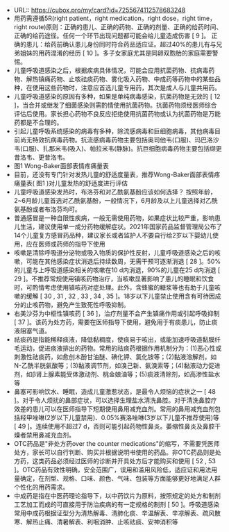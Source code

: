 - URL:: https://cubox.pro/my/card?id=7255674112578683248
- 用药需遵循5R(right patient，right medication，right dose，right time，right route)原则：正确的患儿、正确的药物、正确的剂量、正确的给药时间、正确的给药途径。任何一个环节出现问题都可能会给儿童造成伤害 [ 9 ]。
  正确的患儿：给药前确认患儿身份同时符合药品适应证。超过40%的患儿有与兄弟姐妹的用药混淆的经历 [ 10 ]。多子女家庭尤其是同卵双胞胎的家庭需要警惕。
- 儿童呼吸道感染之后，根据疾病具体情况，可能会应用抗菌药物、抗病毒药物、解热镇痛药物、止咳祛痰药物、雾化吸入药物、中成药等药物中的某些品种，在使用这些药物时，注意应首选儿童专用药，其次是成人与儿童共用药。
- 儿童呼吸道感染的原因有多种，如果是单纯病毒感染，抗菌药物是无效的 [ 12 ]，当合并或继发了细菌感染则需酌情使用抗菌药物。抗菌药物须经医师综合评估后使用。家长担心药物不良反应拒绝使用抗菌药物或认为抗菌药物是万能药都是不合理的。
- 引起儿童呼吸系统感染的病毒有多种，除流感病毒和巨细胞病毒，其他病毒目前尚无特效抗病毒药物。抗流感病毒药物主要包括奥司他韦(口服)、玛巴洛沙韦(口服)、扎那米韦(吸入)、帕拉米韦(静脉)。抗巨细胞病毒药物主要包括缬更昔洛韦、更昔洛韦。
- 图1
  Wong-Baker面部表情疼痛量表
- 目前，还没有专门针对发热儿童的舒适度量表，推荐Wong-Baker面部表情疼痛量表( 图1 )对儿童发热的舒适度进行评估
- 儿童呼吸道感染发热时，布洛芬和对乙酰氨基酚应该如何选择？
  按照年龄，2~6月龄儿童首选对乙酰氨基酚，一般情况下，6月龄及以上儿童选择对乙酰氨基酚或者布洛芬均可。
- 普通感冒是一种自限性疾病，一般无需使用药物，如果症状比较严重，影响患儿生活，建议使用单一成分药物缓解症状。2021年国家药品监督管理局公布了14个儿童复方感冒药品种，建议家长或者监护人不要自行给2岁以下婴幼儿使用，应在医师或药师的指导下使用
- 咳嗽是清除呼吸道分泌物或吸入物质的保护性反射，儿童呼吸道感染之后的咳嗽，可能在其他感染症状消退后持续数周，无需干预可逐渐消退 [ 28 ]。50%的儿童与上呼吸道感染相关的咳嗽在10 d内消退，90%的儿童在25 d内消退 [ 29 ]。不推荐常规使用镇咳药物治疗，当咳嗽显著影响了患儿的睡眠和饮食时，可酌情考虑使用镇咳药对症处理。此外，含蜂蜜的糖浆等也有助于儿童咳嗽的缓解 [ 30 , 31 , 32 , 33 , 34 , 35 ]。18岁以下儿童禁止使用含有可待因成分的止咳药物，避免产生致死性呼吸抑制。
- 右美沙芬为中枢性镇咳药 [ 36 ]，治疗剂量不会产生镇痛作用或引起呼吸抑制 [ 37 ]。该药为处方药，需要在医师指导下使用，避免用于有痰患儿，防止痰液阻塞气道。
- 祛痰药是指能稀释痰液，降低黏稠度，使痰易于咳出，或能加速呼吸道黏膜纤毛运动，促进痰液排出的药物。常用的祛痰药根据作用机制分为：(1)恶心性或刺激性祛痰药，如愈创木酚甘油醚、碘化钾、氯化铵等；(2)黏液溶解剂，如N-乙酰半胱氨酸等；(3)黏液调节剂，如溴己新、氨溴索等；(4)黏液动力促进剂，如β肾上腺素能受体激动剂、桃金娘油等；(5)痰液清除剂，如高渗性盐水等
- 鼻塞可影响饮水、睡眠，造成儿童激惹状态，是最令人烦恼的症状之一 [ 48 ]。对于令人烦扰的鼻部症状，可以选择生理盐水清洗鼻腔。对于清洗鼻腔疗效差的患儿可以在医师指导下短期使用鼻用减充血剂。常用的鼻用减充血剂包括羟甲唑啉(2岁以下儿童禁用)、0.05%赛洛唑啉(3岁以下儿童不推荐使用)等 [ 49 ]。连续使用不超过7 d，否则可能引起药物性鼻炎。萎缩性鼻炎及鼻腔干燥者禁用鼻减充血剂。
- OTC药品是"非处方药over the counter medications"的缩写，不需要凭医师处方，家长可以自行判断、购买并根据说明书使用的药品。非OTC药品则是处方药，这类药品必须经过医师的诊断并开具处方后才能购买和使用 [ 52 , 53 ]。OTC药品有效性明确，安全范围广，误用和滥用风险低，适应证和用法用量确定，在剂型、规格、口味、颜色、气味、包装等方面能够更好地满足人群个性化的用药需求。
- 中成药是指在中医药理论指导下，以中药饮片为原料，按照规定的处方和制剂工艺加工而成的可直接用于防治疾病的有一定规格的制剂 [ 50 ]。呼吸道感染常用中成药根据证型分为清热解毒、清肺化痰、辛温解表、辛凉解表、疏风散寒、解热止痛、清暑解表、利咽消肿、止咳祛痰、安神消积等

